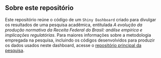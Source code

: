 ## Sobre este repositório

Este repositório reúne o código de um `Shiny Dashboard` criado para divulgar os resultados de uma pesquisa acadêmica, entitulada *A evolução da produção normativa da Receita Federal do Brasil: análise empírica e implicações regulatórias*. Para maiores informações sobre a metodologia empregada na pesquisa, incluindo os códigos desenvolvidos para produzir os dados usados neste dashboard, acesse o [repositório principal da pesquisa](https://github.com/lthevenard/receita_scraper).
